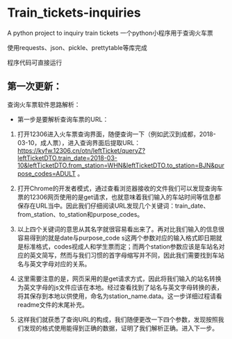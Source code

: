 # Train_tickets-inquiries
A python project to inquiry train tickets
一个python小程序用于查询火车票

使用requests、json、pickle、prettytable等库完成

程序代码可直接运行

## 第一次更新：
查询火车票软件思路解析：
- 第一步是要解析查询车票的URL：
1.  打开12306进入火车票查询界面，随便查询一下（例如武汉到成都，2018-03-10，成人票），进入查询界面后提取URL：https://kyfw.12306.cn/otn/leftTicket/queryZ?leftTicketDTO.train_date=2018-03-10&leftTicketDTO.from_station=WHN&leftTicketDTO.to_station=BJN&purpose_codes=ADULT 。

2.  打开Chrome的开发者模式，通过查看浏览器接收的文件我们可以发现查询车票的12306网页使用的是get请求，也就意味着我们输入的车站时间等信息都保存在URL当中。因此我们仔细阅读URL发现几个关键词：train_date、from_station、to_station和purpose_codes。

3.  以上四个关键词的意思从其名字就很容易看出来了。再对比我们输入的信息很容易得到的就是date与purpose_code
s这两个参数对应的输入格式即日期就是标准格式，codes视成人和学生票而定；而两个station参数应该是车站名对应的英文简写，然而与我们习惯的首字母缩写并不同，因此我们需要找到车站名与英文字母对应的关系。

4.  这里需要注意的是，网页采用的是get请求方式，因此将我们输入的站名转换为英文字母的js文件应该在本地。经过查看找到了站名与英文字母转换的表，将其保存到本地以供使用，命名为station_name.data。这一步详细过程请看readme文件的末尾补充。

5.  这样我们就获悉了查询URL的构成，我们随便更改一下四个参数，发现按照我们发现的格式使用能得到正确的数据，证明了我们解析正确。进入下一步。
